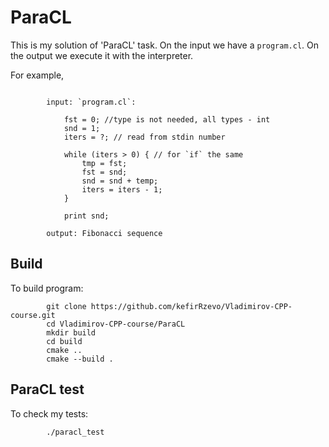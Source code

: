 # ParaCL
This is my solution of 'ParaCL' task. On the input we have a `program.cl`. On the output we execute it with the interpreter.

For example, 
```

        input: `program.cl`:

            fst = 0; //type is not needed, all types - int
            snd = 1;
            iters = ?; // read from stdin number

            while (iters > 0) { // for `if` the same
                tmp = fst;
                fst = snd;
                snd = snd + temp;
                iters = iters - 1;
            }

            print snd;

        output: Fibonacci sequence
```

## Build
To build program:
```
        git clone https://github.com/kefirRzevo/Vladimirov-CPP-course.git
        cd Vladimirov-CPP-course/ParaCL
        mkdir build
        cd build
        cmake ..
        cmake --build .
```

## ParaCL test
To check my tests:
```
        ./paracl_test
```

